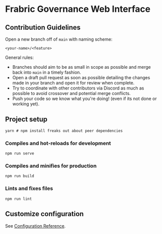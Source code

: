 # Frabric Governance Web Interface

## Contribution Guidelines

Open a new branch off of `main` with naming scheme:

`<your-name>/<feature>`

General rules:
- Branches should aim to be as small in scope as possible and merge back into `main` in a timely fashion.
- Open a draft pull request as soon as possible detailing the changes made in your branch and open it for review when complete.
- Try to coordinate with other contributors via Discord as much as possible to avoid crossover and potential merge conflicts.
- Push your code so we know what you're doing! (even if its not done or working yet).

## Project setup

```
yarn # npm install freaks out about peer dependencies
```

### Compiles and hot-reloads for development

```
npm run serve
```

### Compiles and minifies for production

```
npm run build
```

### Lints and fixes files

```
npm run lint
```

## Customize configuration

See [Configuration Reference](https://cli.vuejs.org/config/).
